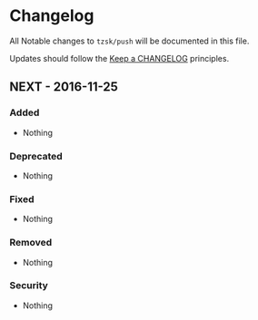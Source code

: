 # Changelog

All Notable changes to `tzsk/push` will be documented in this file.

Updates should follow the [Keep a CHANGELOG](http://keepachangelog.com/) principles.

## NEXT - 2016-11-25

### Added
- Nothing

### Deprecated
- Nothing

### Fixed
- Nothing

### Removed
- Nothing

### Security
- Nothing
